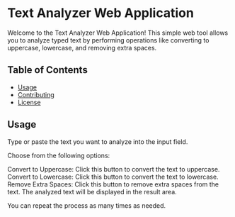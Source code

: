 # Text Analyzer Web Application

Welcome to the Text Analyzer Web Application! This simple web tool allows you to analyze typed text by performing operations like converting to uppercase, lowercase, and removing extra spaces.

## Table of Contents
- [Usage](#usage)
- [Contributing](#contributing)
- [License](#license)

## Usage

Type or paste the text you want to analyze into the input field.

Choose from the following options:

Convert to Uppercase: Click this button to convert the text to uppercase.
Convert to Lowercase: Click this button to convert the text to lowercase.
Remove Extra Spaces: Click this button to remove extra spaces from the text.
The analyzed text will be displayed in the result area.

You can repeat the process as many times as needed.
